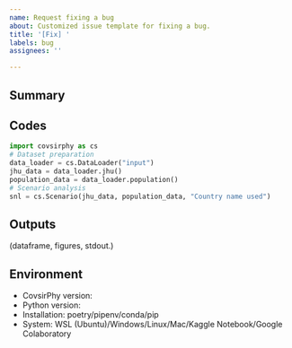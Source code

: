 ```yaml
---
name: Request fixing a bug
about: Customized issue template for fixing a bug.
title: '[Fix] '
labels: bug
assignees: ''

---
```


## Summary


## Codes

```Python
import covsirphy as cs
# Dataset preparation
data_loader = cs.DataLoader("input")
jhu_data = data_loader.jhu()
population_data = data_loader.population()
# Scenario analysis
snl = cs.Scenario(jhu_data, population_data, "Country name used")
```

## Outputs

(dataframe, figures, stdout.)

## Environment

- CovsirPhy version: 
- Python version: 
- Installation: poetry/pipenv/conda/pip
- System: WSL (Ubuntu)/Windows/Linux/Mac/Kaggle Notebook/Google Colaboratory
